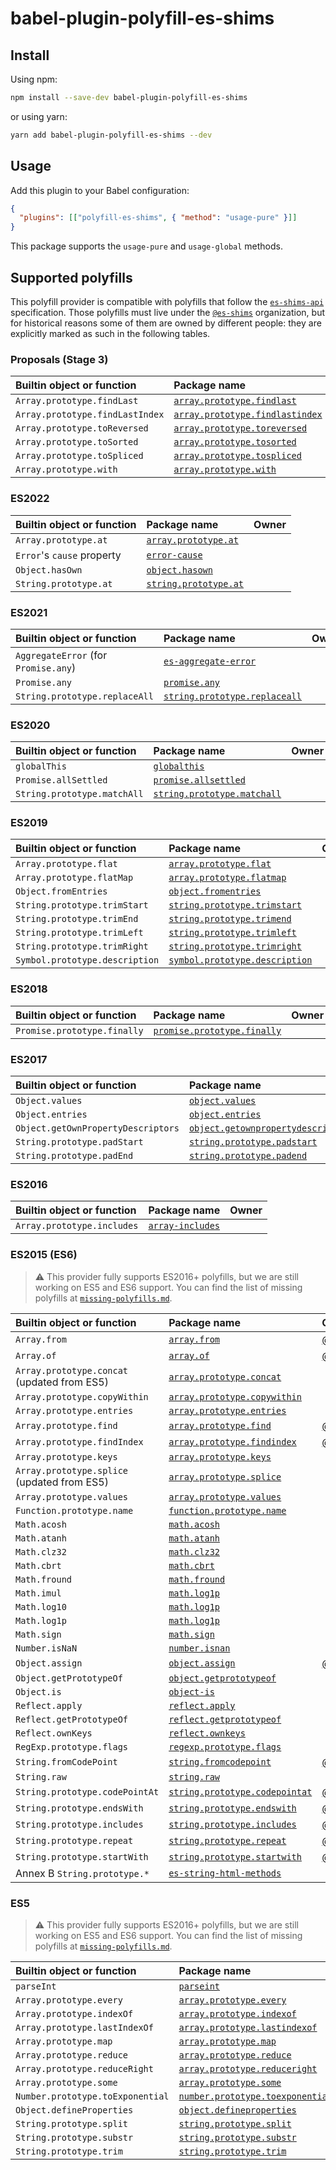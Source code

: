 # babel-plugin-polyfill-es-shims

## Install

Using npm:

```sh
npm install --save-dev babel-plugin-polyfill-es-shims
```

or using yarn:

```sh
yarn add babel-plugin-polyfill-es-shims --dev
```

## Usage

Add this plugin to your Babel configuration:

```json
{
  "plugins": [["polyfill-es-shims", { "method": "usage-pure" }]]
}
```

This package supports the `usage-pure` and `usage-global` methods.

## Supported polyfills

This polyfill provider is compatible with polyfills that follow the [`es-shims-api`](https://github.com/es-shims/es-shim-api) specification. Those polyfills must live under the [`@es-shims`](https://github.com/es-shims) organization, but for historical reasons some of them are owned by different people: they are explicitly marked as such in the following tables.

### Proposals (Stage 3)

| Builtin object or function      | Package name                                                                                 | Owner |
| :------------------------------ | :------------------------------------------------------------------------------------------- | :---- |
| `Array.prototype.findLast`      | [`array.prototype.findlast`](https://github.com/es-shims/Array.prototype.findLast)           |
| `Array.prototype.findLastIndex` | [`array.prototype.findlastindex`](https://github.com/es-shims/Array.prototype.findLastIndex) |
| `Array.prototype.toReversed`    | [`array.prototype.toreversed`](https://github.com/es-shims/Array.prototype.toReversed)       |
| `Array.prototype.toSorted`      | [`array.prototype.tosorted`](https://github.com/es-shims/Array.prototype.toSorted)           |
| `Array.prototype.toSpliced`     | [`array.prototype.tospliced`](https://github.com/es-shims/Array.prototype.toSpliced)         |
| `Array.prototype.with`          | [`array.prototype.with`](https://github.com/es-shims/Array.prototype.with)                   |

### ES2022

| Builtin object or function | Package name                                                             | Owner |
| :------------------------- | :----------------------------------------------------------------------- | :---- |
| `Array.prototype.at`       | [`array.prototype.at`](https://github.com/es-shims/Array.prototype.at)   |
| `Error`'s `cause` property | [`error-cause`](https://github.com/es-shims/error-cause)                 |
| `Object.hasOwn`            | [`object.hasown`](https://github.com/es-shims/object.hasown)             |
| `String.prototype.at`      | [`string.prototype.at`](https://github.com/es-shims/String.prototype.at) |

### ES2021

| Builtin object or function           | Package name                                                                             | Owner |
| :----------------------------------- | :--------------------------------------------------------------------------------------- | :---- |
| `AggregateError` (for `Promise.any`) | [`es-aggregate-error`](https://github.com/es-shims/AggregateError)                       |
| `Promise.any`                        | [`promise.any`](https://github.com/es-shims/Promise.any)                                 |
| `String.prototype.replaceAll`        | [`string.prototype.replaceall`](https://github.com/es-shims/String.prototype.replaceAll) |

### ES2020

| Builtin object or function  | Package name                                                                       | Owner |
| :-------------------------- | :--------------------------------------------------------------------------------- | :---- |
| `globalThis`                | [`globalthis`](https://github.com/es-shims/globalThis)                             |
| `Promise.allSettled`        | [`promise.allsettled`](https://github.com/es-shims/Promise.allSettled)             |
| `String.prototype.matchAll` | [`string.prototype.matchall`](https://github.com/ljharb/String.prototype.matchAll) |

### ES2019

| Builtin object or function     | Package name                                                                               | Owner |
| :----------------------------- | :----------------------------------------------------------------------------------------- | :---- |
| `Array.prototype.flat`         | [`array.prototype.flat`](https://github.com/es-shims/Array.prototype.flat)                 |
| `Array.prototype.flatMap`      | [`array.prototype.flatmap`](https://github.com/es-shims/Array.prototype.flatMap)           |
| `Object.fromEntries`           | [`object.fromentries`](https://github.com/es-shims/Object.fromEntries)                     |
| `String.prototype.trimStart`   | [`string.prototype.trimstart`](https://github.com/es-shims/String.prototype.trimStart)     |
| `String.prototype.trimEnd`     | [`string.prototype.trimend`](https://github.com/es-shims/String.prototype.trimEnd)         |
| `String.prototype.trimLeft`    | [`string.prototype.trimleft`](https://github.com/es-shims/String.prototype.trimLeft)       |
| `String.prototype.trimRight`   | [`string.prototype.trimright`](https://github.com/es-shims/String.prototype.trimRight)     |
| `Symbol.prototype.description` | [`symbol.prototype.description`](https://github.com/es-shims/Symbol.prototype.description) |

### ES2018

| Builtin object or function  | Package name                                                                         | Owner |
| :-------------------------- | :----------------------------------------------------------------------------------- | :---- |
| `Promise.prototype.finally` | [`promise.prototype.finally`](https://github.com/es-shims/Promise.prototype.finally) |

### ES2017

| Builtin object or function         | Package name                                                                                       | Owner |
| :--------------------------------- | :------------------------------------------------------------------------------------------------- | :---- |
| `Object.values`                    | [`object.values`](https://github.com/es-shims/Object.values)                                       |
| `Object.entries`                   | [`object.entries`](https://github.com/es-shims/Object.entries)                                     |
| `Object.getOwnPropertyDescriptors` | [`object.getownpropertydescriptors`](https://github.com/es-shims/object.getownpropertydescriptors) |
| `String.prototype.padStart`        | [`string.prototype.padstart`](https://github.com/es-shims/String.prototype.padStart)               |
| `String.prototype.padEnd`          | [`string.prototype.padend`](https://github.com/es-shims/String.prototype.padEnd)                   |

### ES2016

| Builtin object or function | Package name                                                   | Owner |
| :------------------------- | :------------------------------------------------------------- | :---- |
| `Array.prototype.includes` | [`array-includes`](https://github.com/es-shims/array-includes) |

### ES2015 (ES6)

> ⚠️ This provider fully supports ES2016+ polyfills, but we are still working on ES5 and ES6 support. You can find the list of missing polyfills at [`missing-polyfills.md`](./missing-polyfills.md).

| Builtin object or function                  | Package name                                                                                    | Owner                                              |
| :------------------------------------------ | :---------------------------------------------------------------------------------------------- | :------------------------------------------------- |
| `Array.from`                                | [`array.from`](https://github.com/mathiasbynens/Array.from)                                     | [@mathiasbynens](https://github.com/mathiasbynens) |
| `Array.of`                                  | [`array.of`](https://github.com/mathiasbynens/Array.of)                                         | [@mathiasbynens](https://github.com/mathiasbynens) |
| `Array.prototype.concat` (updated from ES5) | [`array.prototype.concat`](https://github.com/es-shims/Array.prototype.concat)                  |
| `Array.prototype.copyWithin`                | [`array.prototype.copywithin`](https://github.com/es-shims/Array.prototype.copyWithin)          |
| `Array.prototype.entries`                   | [`array.prototype.entries`](https://github.com/es-shims/Array.prototype.entries)                |
| `Array.prototype.find`                      | [`array.prototype.find`](https://github.com/paulmillr/Array.prototype.find)                     | [@paulmillr](https://github.com/paulmillr)         |
| `Array.prototype.findIndex`                 | [`array.prototype.findindex`](https://github.com/paulmillr/Array.prototype.findIndex)           | [@paulmillr](https://github.com/paulmillr)         |
| `Array.prototype.keys`                      | [`array.prototype.keys`](https://github.com/es-shims/Array.prototype.keys)                      |
| `Array.prototype.splice` (updated from ES5) | [`array.prototype.splice`](https://github.com/es-shims/Array.prototype.splice)                  |
| `Array.prototype.values`                    | [`array.prototype.values`](https://github.com/es-shims/Array.prototype.values)                  |
| `Function.prototype.name`                   | [`function.prototype.name`](https://github.com/es-shims/Function.prototype.name)                |
| `Math.acosh`                                | [`math.acosh`](https://github.com/es-shims/Math.acosh)                                          |
| `Math.atanh`                                | [`math.atanh`](https://github.com/es-shims/Math.atanh)                                          |
| `Math.clz32`                                | [`math.clz32`](https://github.com/es-shims/Math.clz32)                                          |
| `Math.cbrt`                                 | [`math.cbrt`](https://github.com/es-shims/Math.cbrt)                                            |
| `Math.fround`                               | [`math.fround`](https://github.com/es-shims/Math.fround)                                        |
| `Math.imul`                                 | [`math.log1p`](https://github.com/es-shims/Math.imul)                                           |
| `Math.log10`                                | [`math.log1p`](https://github.com/es-shims/Math.log10)                                          |
| `Math.log1p`                                | [`math.log1p`](https://github.com/es-shims/Math.log1p)                                          |
| `Math.sign`                                 | [`math.sign`](https://github.com/es-shims/Math.sign)                                            |
| `Number.isNaN`                              | [`number.isnan`](https://github.com/es-shims/Number.isNaN)                                      |
| `Object.assign`                             | [`object.assign`](https://github.com/ljharb/object.assign)                                      | [@ljharb](https://github.com/ljharb)               |
| `Object.getPrototypeOf`                     | [`object.getprototypeof`](https://github.com/es-shims/Object.getPrototypeOf)                    |
| `Object.is`                                 | [`object-is`](https://github.com/es-shims/object-is)                                            |
| `Reflect.apply`                             | [`reflect.apply`](https://github.com/es-shims/Reflect.apply)                                    |
| `Reflect.getPrototypeOf`                    | [`reflect.getprototypeof`](https://github.com/es-shims/Reflect.getPrototypeOf)                  |
| `Reflect.ownKeys`                           | [`reflect.ownkeys`](https://github.com/es-shims/Reflect.ownKeys)                                |
| `RegExp.prototype.flags`                    | [`regexp.prototype.flags`](https://github.com/es-shims/RegExp.prototype.flags)                  |
| `String.fromCodePoint`                      | [`string.fromcodepoint`](https://github.com/mathiasbynens/String.fromCodePoint)                 | [@mathiasbynens](https://github.com/mathiasbynens) |
| `String.raw`                                | [`string.raw`](https://github.com/es-shims/String.raw)                                          |
| `String.prototype.codePointAt`              | [`string.prototype.codepointat`](https://github.com/mathiasbynens/String.prototype.codePointAt) | [@mathiasbynens](https://github.com/mathiasbynens) |
| `String.prototype.endsWith`                 | [`string.prototype.endswith`](https://github.com/mathiasbynens/String.prototype.endsWith)       | [@mathiasbynens](https://github.com/mathiasbynens) |
| `String.prototype.includes`                 | [`string.prototype.includes`](https://github.com/mathiasbynens/String.prototype.includes)       | [@mathiasbynens](https://github.com/mathiasbynens) |
| `String.prototype.repeat`                   | [`string.prototype.repeat`](https://github.com/mathiasbynens/String.prototype.repeat)           | [@mathiasbynens](https://github.com/mathiasbynens) |
| `String.prototype.startWith`                | [`string.prototype.startwith`](https://github.com/mathiasbynens/String.prototype.startsWith)    | [@mathiasbynens](https://github.com/mathiasbynens) |
| Annex B `String.prototype.*`                | [`es-string-html-methods`](https://github.com/es-shims/es-string-html-methods)                  |

### ES5

> ⚠️ This provider fully supports ES2016+ polyfills, but we are still working on ES5 and ES6 support. You can find the list of missing polyfills at [`missing-polyfills.md`](./missing-polyfills.md).

| Builtin object or function       | Package name                                                                                   | Owner |
| :------------------------------- | :--------------------------------------------------------------------------------------------- | :---- |
| `parseInt`                       | [`parseint`](https://github.com/es-shims/parseInt)                                             |
| `Array.prototype.every`          | [`array.prototype.every`](https://github.com/es-shims/Array.prototype.every)                   |
| `Array.prototype.indexOf`        | [`array.prototype.indexof`](https://github.com/es-shims/Array.prototype.indexOf)               |
| `Array.prototype.lastIndexOf`    | [`array.prototype.lastindexof`](https://github.com/es-shims/Array.prototype.lastIndexOf)       |
| `Array.prototype.map`            | [`array.prototype.map`](https://github.com/es-shims/Array.prototype.map)                       |
| `Array.prototype.reduce`         | [`array.prototype.reduce`](https://github.com/es-shims/Array.prototype.reduce)                 |
| `Array.prototype.reduceRight`    | [`array.prototype.reduceright`](https://github.com/es-shims/Array.prototype.reduceRight)       |
| `Array.prototype.some`           | [`array.prototype.some`](https://github.com/es-shims/Array.prototype.some)                     |
| `Number.prototype.toExponential` | [`number.prototype.toexponential`](https://github.com/es-shims/Number.prototype.toExponential) |
| `Object.defineProperties`        | [`object.defineproperties`](https://github.com/es-shims/Object.defineProperties)               |
| `String.prototype.split`         | [`string.prototype.split`](https://github.com/es-shims/String.prototype.split)                 |
| `String.prototype.substr`        | [`string.prototype.substr`](https://github.com/es-shims/String.prototype.substr)               |
| `String.prototype.trim`          | [`string.prototype.trim`](https://github.com/es-shims/String.prototype.trim)                   |
